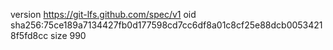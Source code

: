 version https://git-lfs.github.com/spec/v1
oid sha256:75ce189a7134427fb0d177598cd7cc6df8a01c8cf25e88dcb00534218f5fd8cc
size 990
